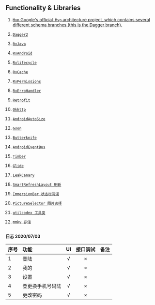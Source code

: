 ## Functionality & Libraries
1. [`Mvp` Google's official` Mvp` architecture project, which contains several different schema branches (this is the Dagger branch).](https://github.com/googlesamples/android-architecture/tree/todo-mvp-dagger/)
2. [`Dagger2`](https://github.com/google/dagger)
3. [`RxJava`](https://github.com/ReactiveX/RxJava)
4. [`RxAndroid`](https://github.com/ReactiveX/RxAndroid)
5. [`Rxlifecycle`](https://github.com/trello/RxLifecycle)
6. [`RxCache`](https://github.com/VictorAlbertos/RxCache)
7. [`RxPermissions`](https://github.com/tbruyelle/RxPermissions)
8. [`RxErroHandler`](https://github.com/JessYanCoding/RxErrorHandler)
9. [`Retrofit`](https://github.com/square/retrofit)
10. [`Okhttp`](https://github.com/square/okhttp)
11. [`AndroidAutoSize`](https://github.com/JessYanCoding/AndroidAutoSize)
12. [`Gson`](https://github.com/google/gson)
13. [`Butterknife`](https://github.com/JakeWharton/butterknife)
14. [`AndroidEventBus`](https://github.com/hehonghui/AndroidEventBus)
15. [`Timber`](https://github.com/JakeWharton/timber)
16. [`Glide`](https://github.com/bumptech/glide)
17. [`LeakCanary`](https://github.com/square/leakcanary)


18. [`SmartRefreshLayout 刷新`](https://github.com/scwang90/SmartRefreshLayout)
19. [`ImmersionBar 状态栏沉浸`](https://github.com/gyf-dev/ImmersionBar)
20. [`PictureSelector 图片选择`](https://github.com/LuckSiege/PictureSelector)
21. [`utilcodex 工具类`](https://github.com/Blankj/AndroidUtilCode)
21. [`mmkv 存储`](https://github.com/tencent/mmkv)


## 


**日志 2020/07/03**

|**序号**    |**功能**        |          **UI**    | **接口调试** | **备注** |
| :-----| :----               |        :----:   | :----: |           :----: |
|1      | 登陆                |           √      |     × |                  |
|2      | 我的                |           √      |     × |                  |
|3      | 设置                |           √      |     × |                  |
|4      | 登更换手机号码陆     |           √      |     × |                  |
|5      | 更改密码            |           √      |     × |                  |
